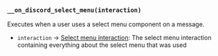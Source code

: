 ### `__on_discord_select_menu(interaction)`

Executes when a user uses a select menu component on a message.

* `interaction` -> [Select menu interaction](/values/interactions/select-menu-interaction.md): The select menu interaction containing everything about the select menu that was used